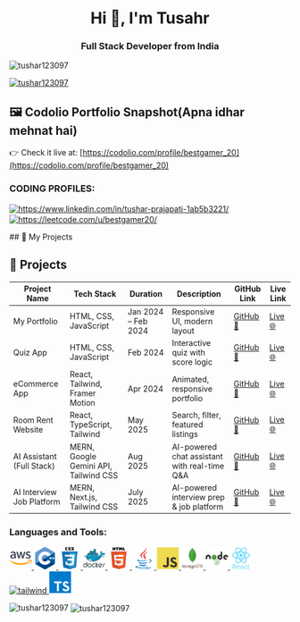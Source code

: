 
<h1 align="center">Hi 👋, I'm Tusahr </h1>
<h3 align="center">Full Stack Developer from India </h3>

<p align="left"> <img src="https://komarev.com/ghpvc/?usernam![Scree![Screenshot (148)](https://github.com/user-attachments/assets/f2d1f053-649a-4dad-af2c-e92ba28bb73a)
nshot (148)](https://github.com/user-attachments/assets/8344b9bc-bb75-44d1-acdb-fac15c6e71e2)
e=tushar123097&label=Profile%20views&color=0e75b6&style=flat" alt="tushar123097" /> </p>

<p align="left"> <a href="https://github.com/ryo-ma/github-profile-trophy"><img src="https://github-profile-trophy.vercel.app/?username=tushar123097" alt="tushar123097" /></a> </p>


## 🖼️ Codolio Portfolio Snapshot(Apna idhar mehnat hai)



👉 Check it live at: [https://codolio.com/profile/bestgamer_20](https://codolio.com/profile/bestgamer_20)

<h3 align="left">CODING PROFILES:</h3>
<p align="left">
<a href="https://linkedin.com/in/https://www.linkedin.com/in/tushar-prajapati-1ab5b3221/" target="blank"><img align="center" src="https://raw.githubusercontent.com/rahuldkjain/github-profile-readme-generator/master/src/images/icons/Social/linked-in-alt.svg" alt="https://www.linkedin.com/in/tushar-prajapati-1ab5b3221/" height="30" width="40" /></a>
<a href="https://www.leetcode.com/https://leetcode.com/u/bestgamer20/" target="blank"><img align="center" src="https://raw.githubusercontent.com/rahuldkjain/github-profile-readme-generator/master/src/images/icons/Social/leet-code.svg" alt="https://leetcode.com/u/bestgamer20/" height="30" width="40" /></a>
</p>
## 🚀 My Projects

## 🚀 Projects

| **Project Name**           | **Tech Stack**                  | **Duration**        | **Description**                            | **GitHub Link**                                                                 | **Live Link**                                                                 |
|-----------------------------|---------------------------------|---------------------|--------------------------------------------|----------------------------------------------------------------------------------|--------------------------------------------------------------------------------|
| My Portfolio                | HTML, CSS, JavaScript          | Jan 2024 – Feb 2024 | Responsive UI, modern layout               | [GitHub 🔗](https://github.com/Tushar123097/scndportfolio-main)                 | [Live 🌐](https://tushar123097.github.io/scndportfolio-main/)                  |
| Quiz App                    | HTML, CSS, JavaScript          | Feb 2024            | Interactive quiz with score logic          | [GitHub 🔗](https://github.com/Tushar123097/modernquizappwithanimation)         | [Live 🌐](https://tushar123097.github.io/modernquizappwithanimation/)          |
| eCommerce App               | React, Tailwind, Framer Motion | Apr 2024            | Animated, responsive portfolio             | [GitHub 🔗](https://github.com/Tushar123097/ecommerce-app)                       | [Live 🌐](https://tushar123097.github.io/ecommerce-app/)                       |
| Room Rent Website           | React, TypeScript, Tailwind    | May 2025            | Search, filter, featured listings          | [GitHub 🔗](https://github.com/Tushar123097/Home-rent-app)                       | [Live 🌐](https://monumental-pony-b29394.netlify.app)                          |
| AI Assistant (Full Stack)   | MERN, Google Gemini API, Tailwind CSS | Aug 2025            | AI-powered chat assistant with real-time Q&A | [GitHub 🔗](https://github.com/Tushar123097/AI-Chat-Assistant)                  | [Live 🌐](https://ai-chat-assistant-tushar.netlify.app/)                       |
| AI Interview Job Platform   | MERN, Next.js, Tailwind CSS    | July 2025            | AI-powered interview prep & job platform   | [GitHub 🔗](https://github.com/Tushar123097/hirebyai-platform)                  | [Live 🌐](https://ai-interview-india-jobs-opal.vercel.app/)                    |



<h3 align="left">Languages and Tools:</h3>
<p align="left"> <a href="https://aws.amazon.com" target="_blank" rel="noreferrer"> <img src="https://raw.githubusercontent.com/devicons/devicon/master/icons/amazonwebservices/amazonwebservices-original-wordmark.svg" alt="aws" width="40" height="40"/> </a> <a href="https://www.w3schools.com/cpp/" target="_blank" rel="noreferrer"> <img src="https://raw.githubusercontent.com/devicons/devicon/master/icons/cplusplus/cplusplus-original.svg" alt="cplusplus" width="40" height="40"/> </a> <a href="https://www.w3schools.com/css/" target="_blank" rel="noreferrer"> <img src="https://raw.githubusercontent.com/devicons/devicon/master/icons/css3/css3-original-wordmark.svg" alt="css3" width="40" height="40"/> </a> <a href="https://www.docker.com/" target="_blank" rel="noreferrer"> <img src="https://raw.githubusercontent.com/devicons/devicon/master/icons/docker/docker-original-wordmark.svg" alt="docker" width="40" height="40"/> </a> <a href="https://www.w3.org/html/" target="_blank" rel="noreferrer"> <img src="https://raw.githubusercontent.com/devicons/devicon/master/icons/html5/html5-original-wordmark.svg" alt="html5" width="40" height="40"/> </a> <a href="https://www.java.com" target="_blank" rel="noreferrer"> <img src="https://raw.githubusercontent.com/devicons/devicon/master/icons/java/java-original.svg" alt="java" width="40" height="40"/> </a> <a href="https://developer.mozilla.org/en-US/docs/Web/JavaScript" target="_blank" rel="noreferrer"> <img src="https://raw.githubusercontent.com/devicons/devicon/master/icons/javascript/javascript-original.svg" alt="javascript" width="40" height="40"/> </a> <a href="https://www.mongodb.com/" target="_blank" rel="noreferrer"> <img src="https://raw.githubusercontent.com/devicons/devicon/master/icons/mongodb/mongodb-original-wordmark.svg" alt="mongodb" width="40" height="40"/> </a> <a href="https://nodejs.org" target="_blank" rel="noreferrer"> <img src="https://raw.githubusercontent.com/devicons/devicon/master/icons/nodejs/nodejs-original-wordmark.svg" alt="nodejs" width="40" height="40"/> </a> <a href="https://reactjs.org/" target="_blank" rel="noreferrer"> <img src="https://raw.githubusercontent.com/devicons/devicon/master/icons/react/react-original-wordmark.svg" alt="react" width="40" height="40"/> </a> <a href="https://tailwindcss.com/" target="_blank" rel="noreferrer"> <img src="https://www.vectorlogo.zone/logos/tailwindcss/tailwindcss-icon.svg" alt="tailwind" width="40" height="40"/> </a> <a href="https://www.typescriptlang.org/" target="_blank" rel="noreferrer"> <img src="https://raw.githubusercontent.com/devicons/devicon/master/icons/typescript/typescript-original.svg" alt="typescript" width="40" height="40"/> </a> </p>

<p><img align="left" src="https://github-readme-stats.vercel.app/api/top-langs?username=tushar123097&show_icons=true&locale=en&layout=compact" alt="tushar123097" /></p>

<p>&nbsp;<img align="center" src="https://github-readme-stats.vercel.app/api?username=tushar123097&show_icons=true&locale=en" alt="tushar123097" /></p>
